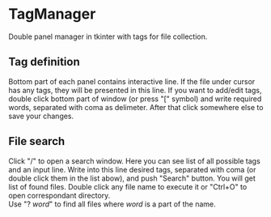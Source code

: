 # TagManager
Double panel manager in tkinter with tags for file collection.

## Tag definition

Bottom part of each panel contains interactive line. If the file under cursor has any tags, they will be presented in this line. If you want to add/edit tags, double click bottom part of window (or press "[" symbol) and write required words, separated with coma as delimeter. After that click somewhere else to save your changes.  

## File search

Click "/" to open a search window. Here you can see list of all possible tags and an input line. Write into this line desired tags, separated with coma (or double click them in the list abow), and push "Search" button. You will get list of found files. Double click any file name to execute it or "Ctrl+O" to open correspondant directory.  
Use "? _word_" to find all files where _word_ is a part of the name. 